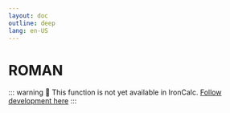 ```yaml
---
layout: doc
outline: deep
lang: en-US
---
```


# ROMAN

::: warning
🚧 This function is not yet available in IronCalc.
[Follow development here](https://github.com/ironcalc/IronCalc/labels/Functions)
:::